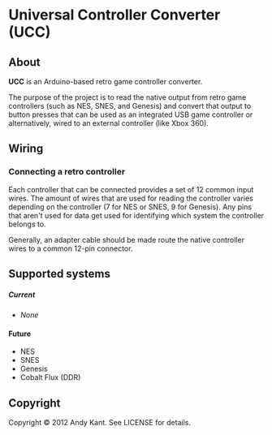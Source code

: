 # Universal Controller Converter (UCC)

## About

**UCC** is an Arduino-based retro game controller converter.

The purpose of the project is to read the native output from retro game controllers (such as NES, SNES, and Genesis) and convert that output to button presses that can be used as an integrated USB game controller or alternatively, wired to an external controller (like Xbox 360).


## Wiring

### Connecting a retro controller

Each controller that can be connected provides a set of 12 common input wires. The amount of wires that are used for reading the controller varies depending on the controller (7 for NES or SNES, 9 for Genesis). Any pins that aren't used for data get used for identifying which system the controller belongs to.

Generally, an adapter cable should be made route the native controller wires to a common 12-pin connector.


## Supported systems

##### Current
* _None_

#### Future
* NES
* SNES
* Genesis
* Cobalt Flux (DDR)


## Copyright

Copyright © 2012 Andy Kant. See LICENSE for details.